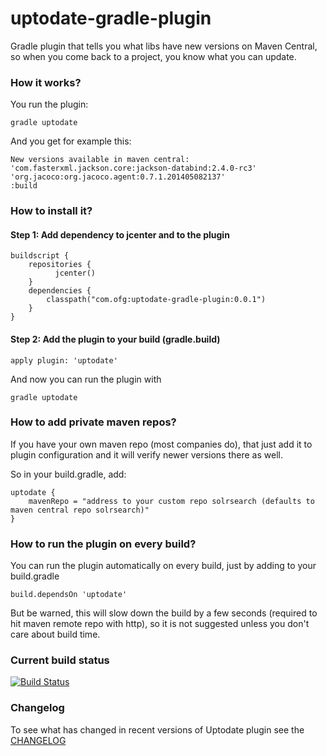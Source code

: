 
uptodate-gradle-plugin
======================

Gradle plugin that tells you what libs have new versions on Maven Central, so when you come back to a project, you know what you can update.

### How it works?

You run the plugin:

```
gradle uptodate
```

And you get for example this:

```
New versions available in maven central:
'com.fasterxml.jackson.core:jackson-databind:2.4.0-rc3'
'org.jacoco:org.jacoco.agent:0.7.1.201405082137'
:build
```

### How to install it?

#### Step 1: Add dependency to jcenter and to the plugin
```
buildscript {
    repositories {	
	      jcenter()
    }
    dependencies {
        classpath("com.ofg:uptodate-gradle-plugin:0.0.1")
    }
}
```

#### Step 2: Add the plugin to your build (gradle.build)
```
apply plugin: 'uptodate'
```

And now you can run the plugin with
```
gradle uptodate
```

### How to add private maven repos?

If you have your own maven repo (most companies do), that just add it to plugin configuration and it will verify newer versions there as well.

So in your build.gradle, add:

```
uptodate {
    mavenRepo = "address to your custom repo solrsearch (defaults to maven central repo solrsearch)"
}
```

### How to run the plugin on every build?

You can run the plugin automatically on every build, just by adding to your build.gradle

```
build.dependsOn 'uptodate'
```

But be warned, this will slow down the build by a few seconds (required to hit maven remote repo with http), so it is not suggested unless you don't care about build time.


### Current build status

[![Build Status](https://travis-ci.org/4finance/uptodate-gradle-plugin.svg?branch=master)](https://travis-ci.org/4finance/uptodate-gradle-plugin)


### Changelog

To see what has changed in recent versions of Uptodate plugin see the [CHANGELOG](CHANGELOG.md) 